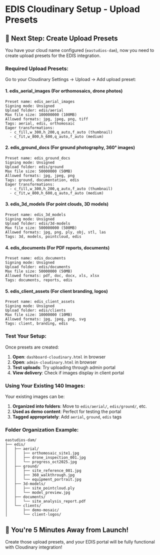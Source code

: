 # EDIS Cloudinary Setup - Upload Presets

## 🎯 **Next Step: Create Upload Presets**

You have your cloud name configured (`eastudios-dam`), now you need to create upload presets for the EDIS integration.

### **Required Upload Presets:**

Go to your Cloudinary Settings → Upload → Add upload preset:

#### 1. **edis_aerial_images** (For orthomosaics, drone photos)
```
Preset name: edis_aerial_images
Signing mode: Unsigned
Upload folder: edis/aerial
Max file size: 100000000 (100MB)
Allowed formats: jpg, jpeg, png, tiff
Tags: aerial, edis, orthomosaic
Eager transformations:
  - c_fill,w_300,h_200,q_auto,f_auto (thumbnail)
  - c_fit,w_800,h_600,q_auto,f_auto (medium)
```

#### 2. **edis_ground_docs** (For ground photography, 360° images)
```
Preset name: edis_ground_docs  
Signing mode: Unsigned
Upload folder: edis/ground
Max file size: 50000000 (50MB)
Allowed formats: jpg, jpeg, png
Tags: ground, documentation, edis
Eager transformations:
  - c_fill,w_300,h_200,q_auto,f_auto (thumbnail)
  - c_fit,w_800,h_600,q_auto,f_auto (medium)
```

#### 3. **edis_3d_models** (For point clouds, 3D models)
```
Preset name: edis_3d_models
Signing mode: Unsigned  
Upload folder: edis/3d-models
Max file size: 500000000 (500MB)
Allowed formats: jpg, png, ply, obj, stl, las
Tags: 3d, models, pointcloud, edis
```

#### 4. **edis_documents** (For PDF reports, documents)
```
Preset name: edis_documents
Signing mode: Unsigned
Upload folder: edis/documents  
Max file size: 50000000 (50MB)
Allowed formats: pdf, doc, docx, xls, xlsx
Tags: documents, reports, edis
```

#### 5. **edis_client_assets** (For client branding, logos)
```
Preset name: edis_client_assets
Signing mode: Unsigned
Upload folder: edis/clients
Max file size: 10000000 (10MB)
Allowed formats: jpg, jpeg, png, svg
Tags: client, branding, edis
```

### **Test Your Setup:**

Once presets are created:

1. **Open**: `dashboard-cloudinary.html` in browser
2. **Open**: `admin-cloudinary.html` in browser  
3. **Test uploads**: Try uploading through admin portal
4. **View delivery**: Check if images display in client portal

### **Using Your Existing 140 Images:**

Your existing images can be:
1. **Organized into folders**: Move to `edis/aerial/`, `edis/ground/`, etc.
2. **Used as demo content**: Perfect for testing the portal
3. **Tagged appropriately**: Add `aerial`, `ground`, `edis` tags

### **Folder Organization Example:**
```
eastudios-dam/
├── edis/
│   ├── aerial/
│   │   ├── orthomosaic_site1.jpg
│   │   ├── drone_inspection_001.jpg
│   │   └── progress_oct2025.jpg
│   ├── ground/
│   │   ├── site_reference_001.jpg
│   │   ├── 360_walkthrough.jpg
│   │   └── equipment_portrait.jpg
│   ├── 3d-models/
│   │   ├── site_pointcloud.ply
│   │   └── model_preview.jpg
│   ├── documents/
│   │   └── site_analysis_report.pdf
│   └── clients/
│       ├── demo-mosaic/
│       └── client-logos/
```

## 🎯 **You're 5 Minutes Away from Launch!**

Create those upload presets, and your EDIS portal will be fully functional with Cloudinary integration!